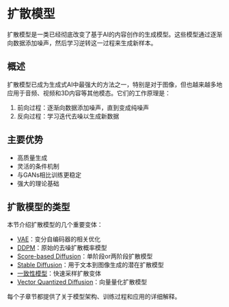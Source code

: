 # 扩散模型

扩散模型是一类已经彻底改变了基于AI的内容创作的生成模型。这些模型通过逐渐向数据添加噪声，然后学习逆转这一过程来生成新样本。

## 概述

扩散模型已成为生成式AI中最强大的方法之一，特别是对于图像，但也越来越多地应用于音频、视频和3D内容等其他模态。它们的工作原理是：

1. 前向过程：逐渐向数据添加噪声，直到变成纯噪声
2. 反向过程：学习迭代去噪以生成新数据

## 主要优势

- 高质量生成
- 灵活的条件机制
- 与GANs相比训练更稳定
- 强大的理论基础

## 扩散模型的类型

本节介绍扩散模型的几个重要变体：

- [VAE](./diffusion/vae.md)：变分自编码器的相关优化
- [DDPM](./diffusion/ddpm.md)：原始的去噪扩散概率模型
- [Score-based Diffusion](./diffusion/one-or-two-stage.md)：单阶段or两阶段扩散模型
- [Stable Diffusion](./diffusion/stable-diffusion.md)：用于文本到图像生成的潜在扩散模型
- [一致性模型](./diffusion/consistency.md)：快速采样扩散变体
- [Vector Quantized Diffusion](./diffusion/vector-quantized-diffusion.md)：向量量化扩散模型



每个子章节都提供了关于模型架构、训练过程和应用的详细解释。
